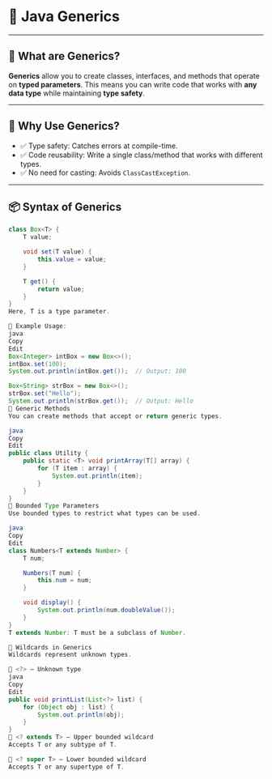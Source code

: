 # 📘 Java Generics

---

## 🧠 What are Generics?

**Generics** allow you to create classes, interfaces, and methods that operate on **typed parameters**. This means you can write code that works with **any data type** while maintaining **type safety**.

---

## 🎯 Why Use Generics?

- ✅ Type safety: Catches errors at compile-time.
- ✅ Code reusability: Write a single class/method that works with different types.
- ✅ No need for casting: Avoids `ClassCastException`.

---

## 📦 Syntax of Generics

```java
class Box<T> {
    T value;

    void set(T value) {
        this.value = value;
    }

    T get() {
        return value;
    }
}
Here, T is a type parameter.

🧪 Example Usage:
java
Copy
Edit
Box<Integer> intBox = new Box<>();
intBox.set(100);
System.out.println(intBox.get());  // Output: 100

Box<String> strBox = new Box<>();
strBox.set("Hello");
System.out.println(strBox.get());  // Output: Hello
🔧 Generic Methods
You can create methods that accept or return generic types.

java
Copy
Edit
public class Utility {
    public static <T> void printArray(T[] array) {
        for (T item : array) {
            System.out.println(item);
        }
    }
}
🧩 Bounded Type Parameters
Use bounded types to restrict what types can be used.

java
Copy
Edit
class Numbers<T extends Number> {
    T num;

    Numbers(T num) {
        this.num = num;
    }

    void display() {
        System.out.println(num.doubleValue());
    }
}
T extends Number: T must be a subclass of Number.

🔄 Wildcards in Generics
Wildcards represent unknown types.

🔹 <?> — Unknown type
java
Copy
Edit
public void printList(List<?> list) {
    for (Object obj : list) {
        System.out.println(obj);
    }
}
🔸 <? extends T> — Upper bounded wildcard
Accepts T or any subtype of T.

🔸 <? super T> — Lower bounded wildcard
Accepts T or any supertype of T.